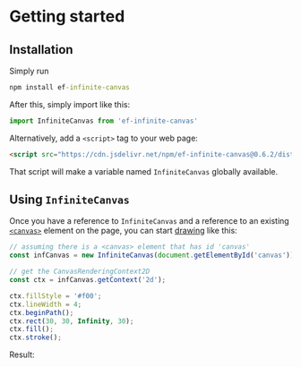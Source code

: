 # Getting started

## Installation

Simply run

```cmd
npm install ef-infinite-canvas
```
After this, simply import like this:

```js
import InfiniteCanvas from 'ef-infinite-canvas'
```

Alternatively, add a `<script>` tag to your web page:

```html
<script src="https://cdn.jsdelivr.net/npm/ef-infinite-canvas@0.6.2/dist/infinite-canvas.umd.cjs" />
```

That script will make a variable named `InfiniteCanvas` globally available.

## Using `InfiniteCanvas`

Once you have a reference to `InfiniteCanvas` and a reference to an existing [`<canvas>`](https://developer.mozilla.org/en-US/docs/Web/HTML/Element/canvas) element on the page, you can start [drawing](https://developer.mozilla.org/en-US/docs/Web/API/Canvas_API) like this:

```js
// assuming there is a <canvas> element that has id 'canvas'
const infCanvas = new InfiniteCanvas(document.getElementById('canvas'))

// get the CanvasRenderingContext2D
const ctx = infCanvas.getContext('2d');

ctx.fillStyle = '#f00';
ctx.lineWidth = 4;
ctx.beginPath();
ctx.rect(30, 30, Infinity, 30);
ctx.fill();
ctx.stroke();

```

Result:

<inf-example example-id="getting-started" />
